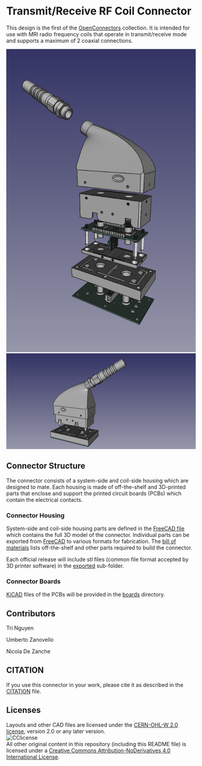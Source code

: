 # Transmit/Receive RF Coil Connector
This design is the first of the [OpenConnectors](https://github.com/dezanche/Open_Connectors) collection. It is intended for use with MRI radio frequency coils that operate in transmit/receive mode and supports a maximum of 2 coaxial connections.

![exploded view](pictures/exploded_view.png)
![assembly](pictures/connector_assembly.png)

## Connector Structure
The connector consists of a system-side and coil-side housing which are designed to mate. Each housing is made of off-the-shelf and 3D-printed parts that enclose and support the printed circuit boards (PCBs) which contain the electrical contacts.

### Connector Housing
System-side and coil-side housing parts are defined in the [FreeCAD file](housings/connector_full_3D_model.FCStd) which contains the full 3D model of the connector. Individual parts can be exported from [FreeCAD](https://www.freecad.org/) to various formats for fabrication. The [bill of materials](housings/TR_RF_coil_connector_full_3D_BOM.md) lists off-the-shelf and other parts required to build the connector.

Each official release will include *stl* files (common file format accepted by 3D printer software) in the [exported](exported/) sub-folder.

### Connector Boards
[KiCAD](https://www.kicad.org/) files of the PCBs will be provided in the [boards](boards/) directory.

## Contributors

Tri Nguyen

Umberto Zanovello

Nicola De Zanche

## CITATION

If you use this connector in your work, please cite it as described in the [CITATION](CITATION.cff) file.

## Licenses
Layouts and other CAD files are licensed under the [CERN-OHL-W 2.0 license](https://cern-ohl.web.cern.ch/), version 2.0 or any later version.\
![CClicense](https://i.creativecommons.org/l/by-nd/4.0/88x31.png)\
All other original content in this repository (including this README file) is licensed under a [Creative Commons Attribution-NoDerivatives 4.0 International License](https://creativecommons.org/licenses/by-nd/4.0/).
